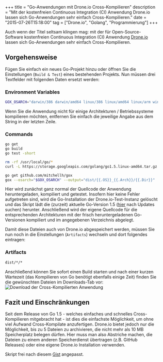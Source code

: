 +++
title       = "Go-Anwendungen mit Drone.io Cross-Kompilieren"
description = "Mit der kostenfreien Continuous Integration (CI) Anwendung Drone.io lassen sich Go-Anwendungen sehr einfach Cross-Kompilieren."
date        = "2015-07-26T15:18:00"
tag         = ["Drone.io", "Golang", "Programmierung"]
+++

Auch wenn der Titel seltsam klingen mag: mit der für Open-Source-Software kostenfreien Continuous Integration (CI) Anwendung [Drone.io](https://drone.io) lassen sich Go-Anwendungen sehr einfach Cross-Kompilieren.

<!--more-->

## Vorgehensweise
Fügen Sie einfach ein neues Go-Projekt hinzu oder öffnen Sie die Einstellungen (`Build & Test`) eines bestehenden Projekts.
Nun müssen drei Textfelder mit folgenden Daten ersetzt werden:

### Environment Variables
```bash
GOX_OSARCH="darwin/386 darwin/amd64 linux/386 linux/amd64 linux/arm windows/386 windows/amd64"
```

Wenn Sie die Anwendung nicht für einige Architekturen / Betriebssysteme kompilieren möchten, entfernen Sie einfach die jeweilige Angabe aus dem String in der letzten Zeile.

### Commands
```bash
go get
go build
go test -short

rm -rf /usr/local/go/*
curl -L https://storage.googleapis.com/golang/go1.5.linux-amd64.tar.gz | tar -C /usr/local -xzf -

go get github.com/mitchellh/gox
gox --osarch="$GOX_OSARCH" --output="dist/{{.OS}}_{{.Arch}}/{{.Dir}}" ./...
```

Hier wird zunächst ganz normal der Quellcode der Anwendung heruntergeladen, kompiliert und getestet.
Insofern hier keine Fehler aufgetreten sind, wird die Go-Installation der Drone.io-Test-Instanz gelöscht und das Skript lädt die (zurzeit) aktuelle Go-Version 1.5 ([hier](https://golang.org/dl/) nach Updates suchen) herunter.
Anschließend wird der eigene Quellcode für die entsprechenden Architekturen mit der frisch heruntergeladenen Go-Versionen kompiliert und im angegebenen Verzeichnis abgelegt.

Damit diese Dateien auch von Drone.io abgespeichert werden, müssen Sie nun noch in die Einstellungen (`Artifacts`) wechseln und dort folgendes eintragen:

### Artifacts
```bash
dist/*/*
```

Anschließend können Sie sofort einen Build starten und nach einer kurzen Wartezeit (das Kompilieren von Go benötigt ebenfalls einige Zeit) finden Sie die gewünschten Dateien im Downloads-Tab vor:
![Download der Cross-Kompilierten Anwendung](/images/go-anwendungen-mit-drone-io-cross-kompilieren/DroneDownloads.jpg)

## Fazit und Einschränkungen
Seit dem Release von Go 1.5 - welches einfaches und schnelles Cross-Kompilieren mitgebracht hat - ist dies die einfachste Möglichkeit, um ohne viel Aufwand Cross-Kompilate anzufertigen.
Drone.io bietet jedoch nur die Möglichkeit, bis zu 5 Dateien zu archivieren, die nicht mehr als 10 MB Speicherplatz belegen dürfen. Hier muss man also Abstriche machen, die Dateien zu einem anderen Speicherdienst übertragen (z.B. GitHub Releases) oder eine eigene Drone.io Installation verwenden.

Skript frei nach diesem [Gist](https://gist.github.com/shutej/ff2610b1b692c7726f7c) angepasst.